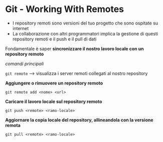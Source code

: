 # Git - Working With Remotes
  - I repository remoti sono versioni del tuo progetto che sono ospitate su internet
  - La collaborazione con altri programmatori implica la gestione di questi repository remoti e il push e il pull di dati

Fondamentale è saper **sincronizzare il nostro lavoro locale con un repository remoto**

*comandi principali*

`git remote` --> visualizza i server remoti collegati al nostro repository

**Aggiungere o rimuovere un repository remoto**

`git remote add <nome> <url>`

**Caricare il lavoro locale sul repository remoto**

`git push <remote> <ramo-locale>`

**Aggiornare la copia locale del repository, allineandola con la versione remota**

`git pull <remote> <ramo-locale>`
